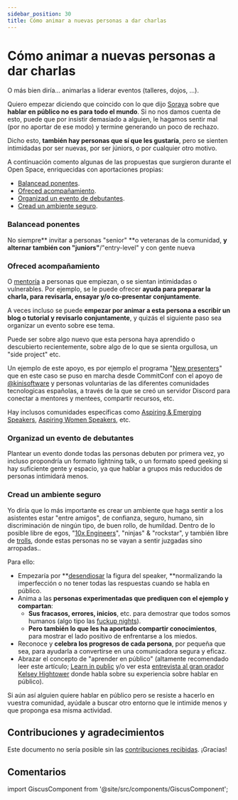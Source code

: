 ```yaml
---
sidebar_position: 30
title: Cómo animar a nuevas personas a dar charlas
---
```

# Cómo animar a nuevas personas a dar charlas 

O más bien diría... animarlas a liderar eventos (talleres, dojos, ...).

Quiero empezar diciendo que coincido con lo que dijo [Soraya](https://www.linkedin.com/in/soraya-mu%C3%B1oz/) sobre que **hablar en público no es para todo el mundo**. Si no nos damos cuenta de esto, puede que por insistir demasiado a alguien, le hagamos sentir mal (por no aportar de ese modo) y termine generando un poco de rechazo.

Dicho esto, **también hay personas que sí que les gustaría**, pero se sienten intimidadas por ser nuevas, por ser júniors, o por cualquier otro motivo. 

A continuación comento algunas de las propuestas que surgieron durante el Open Space, enriquecidas con aportaciones propias:

* [Balancead ponentes](#balancead-ponentes).
* [Ofreced acompañamiento](#ofreced-acompañamiento).
* [Organizad un evento de debutantes](#organizad-un-evento-de-debutantes).
* [Cread un ambiente seguro](#cread-un-ambiente-seguro).


### Balancead ponentes

No siempre** invitar a personas "senior" **o veteranas de la comunidad, **y alternar también con "juniors"**/"entry-level" y con gente nueva


### Ofreced acompañamiento

O [mentoría](https://es.wikipedia.org/wiki/Mentor%C3%ADa) a personas que empiezan, o se sientan intimidadas o vulnerables. Por ejemplo, se le puede ofrecer **ayuda para preparar la charla, para revisarla, ensayar y/o co-presentar conjuntamente**.

A veces incluso se puede **empezar por animar a esta persona a escribir un blog o tutorial y revisarlo conjuntamente**, y quizás el siguiente paso sea organizar un evento sobre ese tema.

Puede ser sobre algo nuevo que esta persona haya aprendido o descubierto recientemente, sobre algo de lo que se sienta orgullosa, un "side project" etc.

Un ejemplo de este apoyo, es por ejemplo el programa "[New presenters](https://blog.commit-conf.com/programa-new-presenters/)" que en este caso se puso en marcha desde CommitConf con el apoyo de [@kinisoftware](https://twitter.com/kinisoftware) y personas voluntarias de las diferentes comunidades tecnologicas españolas, a través de la que se creó un servidor Discord para conectar a mentores y mentees, compartir recursos, etc.

Hay inclusos comunidades específicas como [Aspiring & Emerging Speakers](https://www.meetup.com/es-ES/aspiring-speakers/), [Aspiring Women Speakers](https://www.linkedin.com/company/aspiring-women-speakers/), etc.


### Organizad un evento de debutantes

Plantear un evento donde todas las personas debuten por primera vez, yo incluso propondría un formato lightning talk, o un formato speed geeking si hay suficiente gente y espacio, ya que hablar a grupos más reducidos de personas intimidará menos.


### Cread un ambiente seguro

Yo diría que lo más importante es crear un ambiente que haga sentir a los asistentes estar "entre amigos", de confianza, seguro, humano, sin discriminación de ningún tipo, de buen rollo, de humildad. Dentro de lo posible libre de egos, "[10x Engineers](https://www.xataka.com/otros/que-10x-engineer-donde-surge-polemica-que-mitifica-figura-genio-programador)", "ninjas" & "rockstar", y también libre de [trolls](https://es.wikipedia.org/wiki/Trol_(Internet)), donde estas personas no se vayan a sentir juzgadas sino arropadas.. 

Para ello:

* Empezaría por **[desendiosar](https://dle.rae.es/desendiosar) la figura del speaker, **normalizando la imperfección o no tener todas las respuestas cuando se habla en público.
* Anima a las **personas experimentadas que prediquen con el ejemplo y** **compartan**:
    * **Sus fracasos, errores, inicios**, etc. para demostrar que todos somos humanos (algo tipo las [fuckup nights](https://www.fuckupnights.com/)).
    * **Pero también lo que les ha aportado compartir conocimientos**, para mostrar el lado positivo de enfrentarse a los miedos.
* Reconoce y **celebra los progresos de cada persona**, por pequeña que sea, para ayudarla a convertirse en una comunicadora segura y eficaz.
* Abrazar el concepto de "aprender en público" (altamente recomendado leer este artículo; [Learn in public](https://www.swyx.io/learn-in-public) y/o ver esta [entrevista al gran orador Kelsey Hightower](https://youtu.be/wCwLOHMtkpo?t=110) donde habla sobre su experiencia sobre hablar en público).

Si aún así alguien quiere hablar en público pero se resiste a hacerlo en vuestra comunidad, ayúdale a buscar otro entorno que le intimide menos y que proponga esa misma actividad.

## Contribuciones y agradecimientos

Este documento no sería posible sin las [contribuciones recibidas](/es/blog/recursos-para-comunidades-tecnologicas#contribuciones). ¡Gracias!

## Comentarios

import GiscusComponent from '@site/src/components/GiscusComponent';

<GiscusComponent></GiscusComponent>